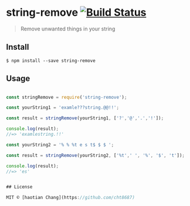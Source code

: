 # string-remove [![Build Status](https://travis-ci.org/cht8687/string-remove.svg?branch=master)](https://travis-ci.org/cht8687/string-remove)

> Remove unwanted things in your string

## Install

```
$ npm install --save string-remove
```

## Usage

```js

const stringRemove = require('string-remove');

const yourString1 = 'examle???string.@@!!';

const result = stringRemove(yourString1, ['?','@','.','!']);

console.log(result);
//=> 'examlestring.!!'

const yourString2 = '% % %t e s t$ $ $ ';

const result = stringRemove(yourString2, ['%t',' ', '%', '$', 't']);

console.log(result);
//=> 'es'


## License

MIT © [haotian Chang](https://github.com/cht8687)
